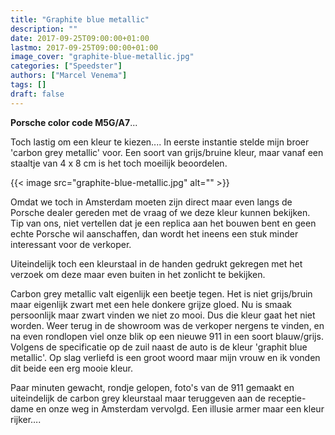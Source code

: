 ```yaml
---
title: "Graphite blue metallic"
description: ""
date: 2017-09-25T09:00:00+01:00
lastmo: 2017-09-25T09:00:00+01:00
image_cover: "graphite-blue-metallic.jpg"
categories: ["Speedster"]
authors: ["Marcel Venema"] 
tags: []
draft: false
---
```


**Porsche color code M5G/A7**...

Toch lastig om een kleur te kiezen.... In eerste instantie stelde mijn broer 'carbon grey metallic' voor. Een soort van grijs/bruine kleur, maar vanaf een staaltje van 4 x 8 cm is het toch moeilijk beoordelen. 

<!--more-->
{{< image src="graphite-blue-metallic.jpg" alt="" >}}

Omdat we toch in Amsterdam moeten zijn direct maar even langs de Porsche dealer gereden met de vraag of we deze kleur kunnen bekijken. Tip van ons, niet vertellen dat je een replica aan het bouwen bent en geen echte Porsche wil aanschaffen, dan wordt het ineens een stuk minder interessant voor de verkoper. 

Uiteindelijk toch een kleurstaal in de handen gedrukt gekregen met het verzoek om deze maar even buiten in het zonlicht te bekijken. 

Carbon grey metallic valt eigenlijk een beetje tegen. Het is niet grijs/bruin maar eigenlijk zwart met een hele donkere grijze gloed. Nu is smaak persoonlijk maar zwart vinden we niet zo mooi. Dus die kleur gaat het niet worden. Weer terug in de showroom was de verkoper nergens te vinden, en na even rondlopen viel onze blik op een nieuwe 911 in een soort blauw/grijs. Volgens de specificatie op de zuil naast de auto is de kleur 'graphit blue metallic'. Op slag verliefd is een groot woord maar mijn vrouw en ik vonden dit beide een erg mooie kleur.

Paar minuten gewacht, rondje gelopen, foto's van de 911 gemaakt en uiteindelijk de carbon grey kleurstaal maar teruggeven aan de receptie-dame en onze weg in Amsterdam vervolgd. Een illusie armer maar een kleur rijker….

&nbsp;
